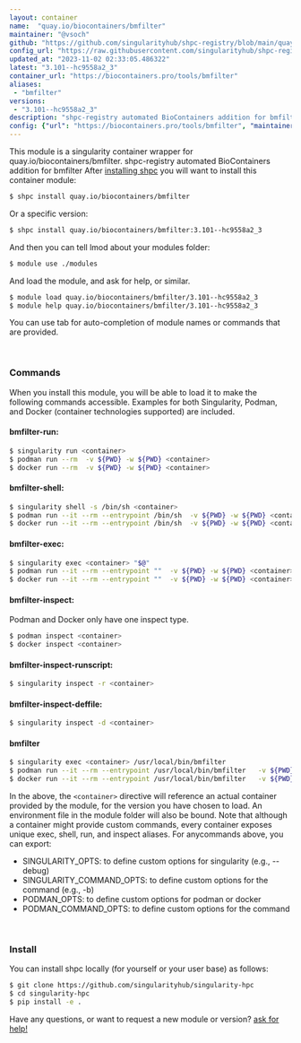 ```yaml
---
layout: container
name:  "quay.io/biocontainers/bmfilter"
maintainer: "@vsoch"
github: "https://github.com/singularityhub/shpc-registry/blob/main/quay.io/biocontainers/bmfilter/container.yaml"
config_url: "https://raw.githubusercontent.com/singularityhub/shpc-registry/main/quay.io/biocontainers/bmfilter/container.yaml"
updated_at: "2023-11-02 02:33:05.486322"
latest: "3.101--hc9558a2_3"
container_url: "https://biocontainers.pro/tools/bmfilter"
aliases:
 - "bmfilter"
versions:
 - "3.101--hc9558a2_3"
description: "shpc-registry automated BioContainers addition for bmfilter"
config: {"url": "https://biocontainers.pro/tools/bmfilter", "maintainer": "@vsoch", "description": "shpc-registry automated BioContainers addition for bmfilter", "latest": {"3.101--hc9558a2_3": "sha256:c01439297af9a0e35e6843a8b82c3e2854ae283407c9efb8ed44bf17f6e10fee"}, "tags": {"3.101--hc9558a2_3": "sha256:c01439297af9a0e35e6843a8b82c3e2854ae283407c9efb8ed44bf17f6e10fee"}, "docker": "quay.io/biocontainers/bmfilter", "aliases": {"bmfilter": "/usr/local/bin/bmfilter"}}
---
```


This module is a singularity container wrapper for quay.io/biocontainers/bmfilter.
shpc-registry automated BioContainers addition for bmfilter
After [installing shpc](#install) you will want to install this container module:


```bash
$ shpc install quay.io/biocontainers/bmfilter
```

Or a specific version:

```bash
$ shpc install quay.io/biocontainers/bmfilter:3.101--hc9558a2_3
```

And then you can tell lmod about your modules folder:

```bash
$ module use ./modules
```

And load the module, and ask for help, or similar.

```bash
$ module load quay.io/biocontainers/bmfilter/3.101--hc9558a2_3
$ module help quay.io/biocontainers/bmfilter/3.101--hc9558a2_3
```

You can use tab for auto-completion of module names or commands that are provided.

<br>

### Commands

When you install this module, you will be able to load it to make the following commands accessible.
Examples for both Singularity, Podman, and Docker (container technologies supported) are included.

#### bmfilter-run:

```bash
$ singularity run <container>
$ podman run --rm  -v ${PWD} -w ${PWD} <container>
$ docker run --rm  -v ${PWD} -w ${PWD} <container>
```

#### bmfilter-shell:

```bash
$ singularity shell -s /bin/sh <container>
$ podman run --it --rm --entrypoint /bin/sh  -v ${PWD} -w ${PWD} <container>
$ docker run --it --rm --entrypoint /bin/sh  -v ${PWD} -w ${PWD} <container>
```

#### bmfilter-exec:

```bash
$ singularity exec <container> "$@"
$ podman run --it --rm --entrypoint ""  -v ${PWD} -w ${PWD} <container> "$@"
$ docker run --it --rm --entrypoint ""  -v ${PWD} -w ${PWD} <container> "$@"
```

#### bmfilter-inspect:

Podman and Docker only have one inspect type.

```bash
$ podman inspect <container>
$ docker inspect <container>
```

#### bmfilter-inspect-runscript:

```bash
$ singularity inspect -r <container>
```

#### bmfilter-inspect-deffile:

```bash
$ singularity inspect -d <container>
```


#### bmfilter

```bash
$ singularity exec <container> /usr/local/bin/bmfilter
$ podman run --it --rm --entrypoint /usr/local/bin/bmfilter   -v ${PWD} -w ${PWD} <container> -c " $@"
$ docker run --it --rm --entrypoint /usr/local/bin/bmfilter   -v ${PWD} -w ${PWD} <container> -c " $@"
```



In the above, the `<container>` directive will reference an actual container provided
by the module, for the version you have chosen to load. An environment file in the
module folder will also be bound. Note that although a container
might provide custom commands, every container exposes unique exec, shell, run, and
inspect aliases. For anycommands above, you can export:

 - SINGULARITY_OPTS: to define custom options for singularity (e.g., --debug)
 - SINGULARITY_COMMAND_OPTS: to define custom options for the command (e.g., -b)
 - PODMAN_OPTS: to define custom options for podman or docker
 - PODMAN_COMMAND_OPTS: to define custom options for the command

<br>

### Install

You can install shpc locally (for yourself or your user base) as follows:

```bash
$ git clone https://github.com/singularityhub/singularity-hpc
$ cd singularity-hpc
$ pip install -e .
```

Have any questions, or want to request a new module or version? [ask for help!](https://github.com/singularityhub/singularity-hpc/issues)